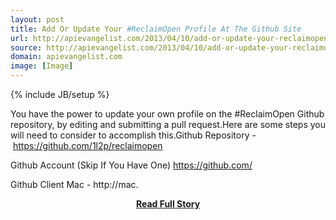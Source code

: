 ```yaml
---
layout: post
title: Add Or Update Your #ReclaimOpen Profile At The Github Site
url: http://apievangelist.com/2013/04/10/add-or-update-your-reclaimopen-profile-at-the-github-site/
source: http://apievangelist.com/2013/04/10/add-or-update-your-reclaimopen-profile-at-the-github-site/
domain: apievangelist.com
image: [Image]
---
```

{% include JB/setup %}<p>You have the power to update your own profile on the #ReclaimOpen Github repository, by editing and submitting a pull request.Here are some steps you will need to consider to accomplish this.Github Repository -&nbsp;https://github.com/1l2p/reclaimopen

Github Account (Skip If You Have One)
https://github.com/

Github Client
Mac - http://mac.</p>
<center><p><a href="http://apievangelist.com/2013/04/10/add-or-update-your-reclaimopen-profile-at-the-github-site/" style='padding:25px; font-sze:18px; font-weight: bold;'>Read Full Story</a></p></center>
